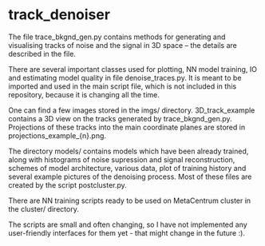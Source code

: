 # track_denoiser

The file trace_bkgnd_gen.py contains methods for generating and visualising tracks of noise and the signal in 3D space – the details are described in the file. 

There are several important classes used for plotting, NN model training, IO and estimating model quality in file denoise_traces.py. It is meant to be imported and used in the main script file, which is not included in this repository, because it is changing all the time.

One can find a few images stored in the imgs/ directory. 3D_track_example contains a 3D view on the tracks generated by trace_bkgnd_gen.py. 
Projections of these tracks into the main coordinate planes are stored in projections_example_{n}.png.

The directory models/ contains models which have been already trained, along with histograms of noise supression and signal reconstruction, schemes of model architecture, various data, plot of training history and several example pictures of the denoising process. Most of these files are created by the script postcluster.py.

There are NN training scripts ready to be used on MetaCentrum cluster in the cluster/ directory.

The scripts are small and often changing, so I have not implemented any user-friendly interfaces for them yet - that might change in the future :).
